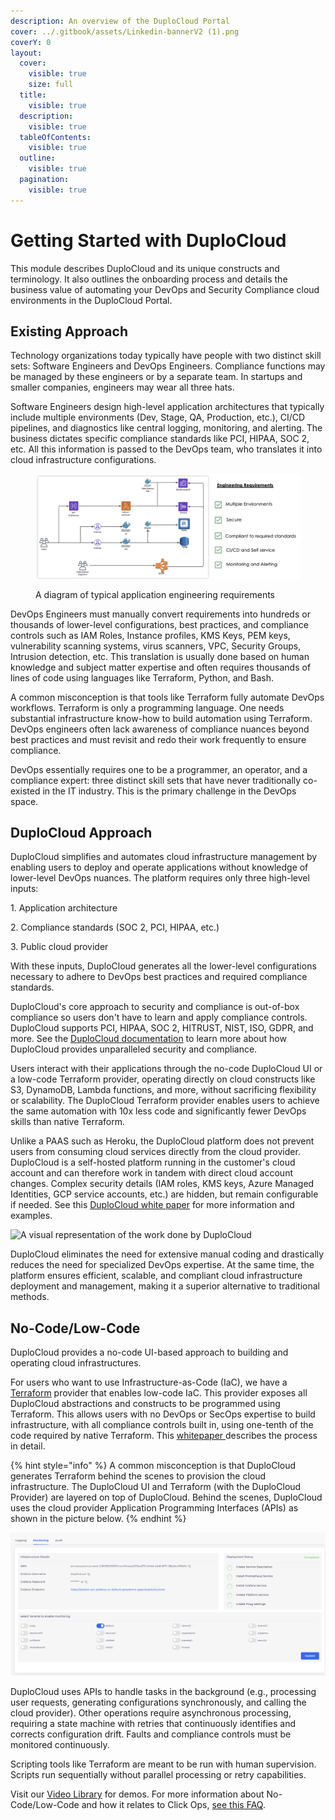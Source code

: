 ```yaml
---
description: An overview of the DuploCloud Portal
cover: ../.gitbook/assets/Linkedin-bannerV2 (1).png
coverY: 0
layout:
  cover:
    visible: true
    size: full
  title:
    visible: true
  description:
    visible: true
  tableOfContents:
    visible: true
  outline:
    visible: true
  pagination:
    visible: true
---
```


# Getting Started with DuploCloud

This module describes DuploCloud and its unique constructs and terminology. It also outlines the onboarding process and details the business value of automating your DevOps and Security Compliance cloud environments in the DuploCloud Portal.

## **Existing Approach**

Technology organizations today typically have people with two distinct skill sets: Software Engineers and DevOps Engineers. Compliance functions may be managed by these engineers or by a separate team. In startups and smaller companies, engineers may wear all three hats.

Software Engineers design high-level application architectures that typically include multiple environments (Dev, Stage, QA, Production, etc.), CI/CD pipelines, and diagnostics like central logging, monitoring, and alerting. The business dictates specific compliance standards like PCI, HIPAA, SOC 2, etc. All this information is passed to the DevOps team, who translates it into cloud infrastructure configurations.

<figure><img src="../.gitbook/assets/app reqs.png" alt=""><figcaption><p>A diagram of typical application engineering requirements</p></figcaption></figure>

DevOps Engineers must manually convert requirements into hundreds or thousands of lower-level configurations, best practices, and compliance controls such as IAM Roles, Instance profiles, KMS Keys, PEM keys, vulnerability scanning systems, virus scanners, VPC, Security Groups, Intrusion detection, etc. This translation is usually done based on human knowledge and subject matter expertise and often requires thousands of lines of code using languages like Terraform, Python, and Bash.

A common misconception is that tools like Terraform fully automate DevOps workflows. Terraform is only a programming language. One needs substantial infrastructure know-how to build automation using Terraform. DevOps engineers often lack awareness of compliance nuances beyond best practices and must revisit and redo their work frequently to ensure compliance.

DevOps essentially requires one to be a programmer, an operator, and a compliance expert: three distinct skill sets that have never traditionally co-existed in the IT industry. This is the primary challenge in the DevOps space.

## **DuploCloud Approach**

&#x20;DuploCloud simplifies and automates cloud infrastructure management by enabling users to deploy and operate applications without knowledge of lower-level DevOps nuances. The platform requires only three high-level inputs:

1\.     Application architecture

2\.     Compliance standards (SOC 2, PCI, HIPAA, etc.)

3\.     Public cloud provider

With these inputs, DuploCloud generates all the lower-level configurations necessary to adhere to DevOps best practices and required compliance standards.

DuploCloud's core approach to security and compliance is out-of-box compliance so users don't have to learn and apply compliance controls. DuploCloud supports PCI, HIPAA, SOC 2, HITRUST, NIST, ISO, GDPR, and more. See the [DuploCloud documentation](../security-and-compliance/) to learn more about how DuploCloud provides unparalleled security and compliance.

Users interact with their applications through the no-code DuploCloud UI or a low-code Terraform provider, operating directly on cloud constructs like S3, DynamoDB, Lambda functions, and more, without sacrificing flexibility or scalability. The DuploCloud Terraform provider enables users to achieve the same automation with 10x less code and significantly fewer DevOps skills than native Terraform.

Unlike a PAAS such as Heroku, the DuploCloud platform does not prevent users from consuming cloud services directly from the cloud provider. DuploCloud is a self-hosted platform running in the customer's cloud account and can therefore work in tandem with direct cloud account changes. Complex security details (IAM roles, KMS keys, Azure Managed Identities, GCP service accounts, etc.) are hidden, but remain configurable if needed. See this [DuploCloud white paper](https://duplocloud.com/white-papers/devops/) for more information and examples.

![A visual representation of the work done by DuploCloud](<../.gitbook/assets/Screen Shot 2022-03-12 at 1.34.37 PM.png>)

DuploCloud eliminates the need for extensive manual coding and drastically reduces the need for specialized DevOps expertise. At the same time, the platform ensures efficient, scalable, and compliant cloud infrastructure deployment and management, making it a superior alternative to traditional methods.

## No-Code/Low-Code

DuploCloud provides a no-code UI-based approach to building and operating cloud infrastructures.&#x20;

For users who want to use Infrastructure-as-Code (IaC), we have a [Terraform](https://registry.terraform.io/providers/duplocloud/duplocloud/latest) provider that enables low-code IaC. This provider exposes all DuploCloud abstractions and constructs to be programmed using Terraform. This allows users with no DevOps or SecOps expertise to build infrastructure, with all compliance controls built in, using one-tenth of the code required by native Terraform. This [whitepaper ](https://duplocloud.com/white-papers/devops/)describes the process in detail.

{% hint style="info" %}
A common misconception is that DuploCloud generates Terraform behind the scenes to provision the cloud infrastructure. The DuploCloud UI and Terraform (with the DuploCloud Provider) are layered on top of DuploCloud. Behind the scenes, DuploCloud uses the cloud provider Application Programming Interfaces (APIs) as shown in the picture below.
{% endhint %}

![](<../.gitbook/assets/image (4) (1) (1).png>)

DuploCloud uses APIs to handle tasks in the background (e.g., processing user requests, generating configurations synchronously, and calling the cloud provider). Other operations require asynchronous processing, requiring a state machine with retries that continuously identifies and corrects configuration drift. Faults and compliance controls must be monitored continuously.

Scripting tools like Terraform are meant to be run with human supervision. Scripts run sequentially without parallel processing or retry capabilities.

Visit our [Video Library](https://www.duplocloud.com/videos/) for demos. For more information about No-Code/Low-Code and how it relates to Click Ops, [see this FAQ](../faq.md#isnt-no-code-just-click-ops-everyone-says-i-shouldnt-do-that).&#x20;
